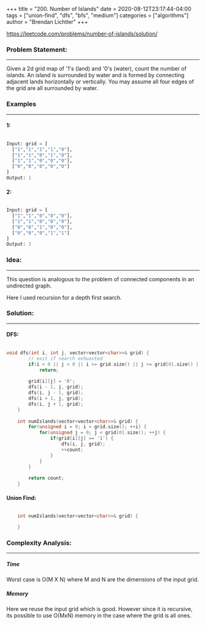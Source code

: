 +++
title = "200. Number of Islands"
date = 2020-08-12T23:17:44-04:00
tags = ["union-find", "dfs", "bfs", "medium"]
categories = ["algorithms"]
author = "Brendan Lichtler"
+++

https://leetcode.com/problems/number-of-islands/solution/

<h3>Problem Statement:</h3>
<hr> 

Given a 2d grid map of '1's (land) and '0's (water), count the number of islands. An island is surrounded by water and is formed by connecting adjacent lands horizontally or vertically. You may assume all four edges of the grid are all surrounded by water.


<h3>Examples</h3>
<hr>
<h4>1:</h4>

``` python 

Input: grid = [
  ["1","1","1","1","0"],
  ["1","1","0","1","0"],
  ["1","1","0","0","0"],
  ["0","0","0","0","0"]
]
Output: 1

```

<h4>2:</h4>

``` python 

Input: grid = [
  ["1","1","0","0","0"],
  ["1","1","0","0","0"],
  ["0","0","1","0","0"],
  ["0","0","0","1","1"]
]
Output: 3

```


<h3>Idea:</h3>
<hr>

This question is analogous to the problem of connected components in an undirected graph. 

Here I used recursion for a depth first search. 

<h3>Solution:</h3>
<hr>

<h4>DFS:</h4>

``` C++ 

void dfs(int i, int j, vector<vector<char>>& grid) {
        // exit if search exhuasted
        if(i < 0 || j < 0 || i >= grid.size() || j >= grid[0].size() || grid[i][j] != '1')
            return;
        
        grid[i][j] = '0';
        dfs(i - 1, j, grid);
        dfs(i, j - 1, grid);
        dfs(i + 1, j, grid);
        dfs(i, j + 1, grid);
    }
    
    int numIslands(vector<vector<char>>& grid) {
        for(unsigned i = 0; i < grid.size(); ++i) {
            for(unsigned j = 0; j < grid[0].size(); ++j) {
                if(grid[i][j] == '1') {
                    dfs(i, j, grid);
                    ++count;
                }
            }
        }
        
        return count;
    }

```

<h4>Union Find:</h4>

``` c++

    int numIslands(vector<vector<char>>& grid) {

    }
```

<h3>Complexity Analysis:</h3>
<hr>

<h5><b>Time</b></h5>

Worst case is O(M X N) where M and N are the dimensions of the input grid. 

<h5><b>Memory</b></h5>

Here we reuse the input grid which is good. However since it is recursive, its possible to use O(MxN) memory in the case where the grid is all ones.
